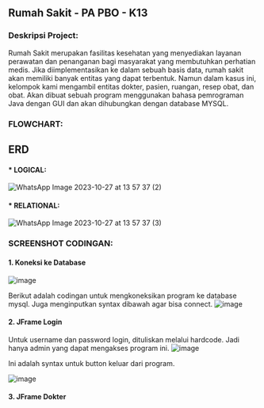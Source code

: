 ## Rumah Sakit - PA PBO - K13

### Deskripsi Project:
Rumah Sakit merupakan fasilitas kesehatan yang menyediakan layanan perawatan dan penanganan bagi masyarakat yang membutuhkan perhatian medis. Jika diimplementasikan ke dalam sebuah basis data, rumah sakit akan memiliki banyak entitas yang dapat terbentuk. Namun dalam kasus ini, kelompok kami mengambil entitas dokter, pasien, ruangan, resep obat, dan obat. Akan dibuat sebuah program menggunakan bahasa pemrograman Java dengan GUI dan akan dihubungkan dengan database MYSQL.

### FLOWCHART:

## ERD
#### * LOGICAL: 
![WhatsApp Image 2023-10-27 at 13 57 37 (2)](https://github.com/PA-PBO/PA-Kelompok-13/assets/122155316/9cd654d8-3092-457c-b02d-5fb57accc47e)

#### * RELATIONAL:
![WhatsApp Image 2023-10-27 at 13 57 37 (3)](https://github.com/PA-PBO/PA-Kelompok-13/assets/122155316/a3ee4237-e14b-4996-a596-cdb2c9a8842d)

### SCREENSHOT CODINGAN:
#### 1. Koneksi ke Database
![image](https://github.com/PA-PBO/PA-Kelompok-13/assets/122155316/7e330263-588d-4c7e-a2d4-0db2c472a6fe)

Berikut adalah codingan untuk mengkoneksikan program ke database mysql. Juga menginputkan syntax dibawah agar bisa connect.
![image](https://github.com/PA-PBO/PA-Kelompok-13/assets/122155316/42ea5de5-bb85-43df-b80d-28fa8510c6b8)

#### 2. JFrame Login
Untuk username dan password login, dituliskan melalui hardcode. Jadi hanya admin yang dapat mengakses program ini.
![image](https://github.com/PA-PBO/PA-Kelompok-13/assets/122155316/3c0acb53-4fde-45b2-8fbe-9bd6dc54080a)

Ini adalah syntax untuk button keluar dari program.

![image](https://github.com/PA-PBO/PA-Kelompok-13/assets/122155316/5df01719-d358-4c9d-a2a3-33d40877967b)

#### 3. JFrame Dokter

